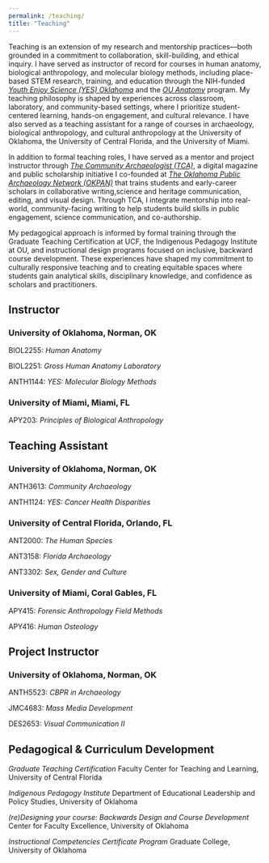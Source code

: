 ```yaml
---
permalink: /teaching/
title: "Teaching"
---
```


Teaching is an extension of my research and mentorship practices—both grounded in a commitment to collaboration, skill-building, and ethical inquiry. I have served as instructor of record for courses in human anatomy, biological anthropology, and molecular biology methods, including place-based STEM research, training, and education through the NIH-funded _[Youth Enjoy Science (YES) Oklahoma](https://yesok.oucreate.com/)_ and the _[OU Anatomy](https://cindygordon.org/)_ program. My teaching philosophy is shaped by experiences across classroom, laboratory, and community-based settings, where I prioritize student-centered learning, hands-on engagement, and cultural relevance. I have also served as a teaching assistant for a range of courses in archaeology, biological anthropology, and cultural anthropology at the University of Oklahoma, the University of Central Florida, and the University of Miami.

In addition to formal teaching roles, I have served as a mentor and project instructor through _[The Community Archaeologist (TCA)](https://www.ou.edu/okpan/TheCommunityArchaeologist)_, a digital magazine and public scholarship initiative I co-founded at _[The Oklahoma Public Archaeology Network (OKPAN)](https://www.ou.edu/okpan)_ that trains students and early-career scholars in collaborative writing,science and heritage communication, editing, and visual design. Through TCA, I integrate mentorship into real-world, community-facing writing to help students build skills in public engagement, science communication, and co-authorship.

My pedagogical approach is informed by formal training through the Graduate Teaching Certification at UCF, the Indigenous Pedagogy Institute at OU, and instructional design programs focused on inclusive, backward course development. These experiences have shaped my commitment to culturally responsive teaching and to creating equitable spaces where students gain analytical skills, disciplinary knowledge, and confidence as scholars and practitioners.

## Instructor
### University of Oklahoma, Norman, OK
BIOL2255: _Human Anatomy_

BIOL2251: _Gross Human Anatomy Laboratory_

ANTH1144: _YES: Molecular Biology Methods_
### University of Miami, Miami, FL
APY203: _Principles of Biological Anthropology_

## Teaching Assistant
### University of Oklahoma, Norman, OK
ANTH3613: _Community Archaeology_ 

ANTH1124: _YES: Cancer Health Disparities_
### University of Central Florida, Orlando, FL
ANT2000: _The Human Species_

ANT3158: _Florida Archaeology_

ANT3302: _Sex, Gender and Culture_
### University of Miami, Coral Gables, FL
APY415: _Forensic Anthropology Field Methods_

APY416: _Human Osteology_

## Project Instructor
### University of Oklahoma, Norman, OK
ANTH5523: _CBPR in Archaeology_

JMC4683: _Mass Media Development_

DES2653: _Visual Communication II_ 

## Pedagogical & Curriculum Development
_Graduate Teaching Certification_ Faculty Center for Teaching and Learning, University of Central Florida

_Indigenous Pedagogy Institute_ Department of Educational Leadership and Policy Studies, University of Oklahoma

_(re)Designing your course: Backwards Design and Course Development_ Center for Faculty Excellence, University of Oklahoma

_Instructional Competencies Certificate Program_ Graduate College, University of Oklahoma
